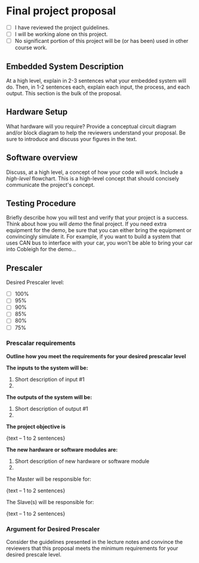 # Final project proposal

- [ ] I have reviewed the project guidelines.
- [ ] I will be working alone on this project.
- [ ] No significant portion of this project will be (or has been) used in other course work.

## Embedded System Description

At a high level, explain in 2-3 sentences what your embedded system will do.  Then, in 1-2 sentences each, explain each input, the process, and each output. This section is the bulk of the proposal.

## Hardware Setup

What hardware will you require? Provide a conceptual circuit diagram and/or block diagram to help the reviewers understand your proposal. Be sure to introduce and discuss your figures in the text.

## Software overview

Discuss, at a high level, a concept of how your code will work. Include a *high-level* flowchart. This is a high-level concept that should concisely communicate the project's concept.

## Testing Procedure

Briefly describe how you will test and verify that your project is a success. Think about how you will *demo* the final project. If you need extra equipment for the demo, be sure that you can either bring the equipment or convincingly simulate it. For example, if you want to build a system that uses CAN bus to interface with your car, you won't be able to bring your car into Cobleigh for the demo...


## Prescaler

Desired Prescaler level: 

- [ ] 100%
- [ ] 95% 
- [ ] 90% 
- [ ] 85% 
- [ ] 80% 
- [ ] 75% 

### Prescalar requirements 

**Outline how you meet the requirements for your desired prescalar level**

**The inputs to the system will be:**
1.  Short description of input #1
2.  

**The outputs of the system will be:**
1.   Short description of output #1
2. 

**The project objective is**

{text – 1 to 2 sentences}

**The new hardware or software modules are:**
1. Short description of new hardware or software module
2. 


The Master will be responsible for:

{text – 1 to 2 sentences}

The Slave(s) will be responsible for:

{text – 1 to 2 sentences}



### Argument for Desired Prescaler

Consider the guidelines presented in the lecture notes and convince the reviewers that this proposal meets the minimum requirements for your desired prescale level.
